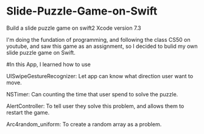# Slide-Puzzle-Game-on-Swift
Build a slide puzzle game on swift2 Xcode version 7.3

I'm doing the fundation of programming, and following the class CS50 on youtube, and saw this game as an assignment,
so I decided to bulid my own slide puzzle game on Swift.

#In this App, I learned how to use

UISwipeGestureRecognizer: Let app can know what direction user want to move.
  
NSTimer: Can counting the time that user spend to solve the puzzle.

AlertController: To tell user they solve this problem, and allows them to restart the game.

Arc4random_uniform: To create a random array as a problem.
  
